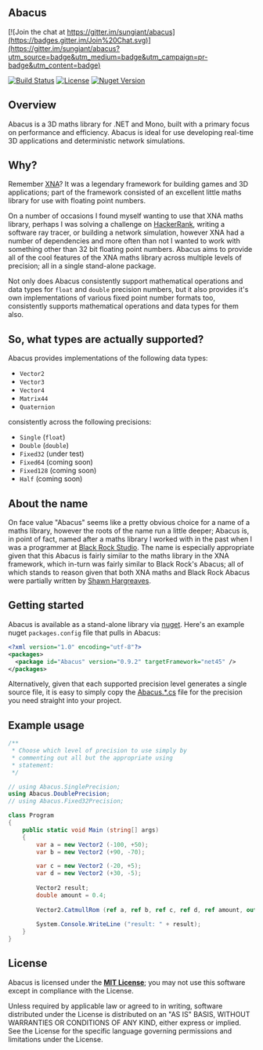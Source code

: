 ## Abacus

[![Join the chat at https://gitter.im/sungiant/abacus](https://badges.gitter.im/Join%20Chat.svg)](https://gitter.im/sungiant/abacus?utm_source=badge&utm_medium=badge&utm_campaign=pr-badge&utm_content=badge)

[![Build Status](https://travis-ci.org/sungiant/abacus.png?branch=master)](https://travis-ci.org/sungiant/abacus)
[![License](https://img.shields.io/badge/license-MIT-lightgrey.svg)](https://raw.githubusercontent.com/sungiant/abacus/master/LICENSE)
[![Nuget Version](https://img.shields.io/nuget/v/Abacus.svg)](https://www.nuget.org/packages/Abacus)


## Overview

Abacus is a 3D maths library for .NET and Mono, built with a primary focus on performance and efficiency.  Abacus is ideal for use developing real-time 3D applications and deterministic network simulations.

## Why?

Remember [XNA][xna]?  It was a legendary framework for building games and 3D applications; part of the framework consisted of an excellent little maths library for use with floating point numbers.

On a number of occasions I found myself wanting to use that XNA maths library, perhaps I was solving a challenge on [HackerRank][hacker], writing a software ray tracer, or building a network simulation, however XNA had a number of dependencies and more often than not I wanted to work with something other than 32 bit floating point numbers.  Abacus aims to provide all of the cool features of the XNA maths library across multiple levels of precision; all in a single stand-alone package.

Not only does Abacus consistently support mathematical operations and data types for `float` and `double` precision numbers, but it also provides it's own implementations of various fixed point number formats too, consistently supports mathematical operations and data types for them also.

## So, what types are actually supported?

Abacus provides implementations of the following data types:

* `Vector2`
* `Vector3`
* `Vector4`
* `Matrix44`
* `Quaternion`

consistently across the following precisions:

* `Single` (`float`)
* `Double` (`double`)
* `Fixed32` (under test)
* `Fixed64` (coming soon)
* `Fixed128` (coming soon)
* `Half` (coming soon)

## About the name

On face value "Abacus" seems like a pretty obvious choice for a name of a maths library, however the roots of the name run a little deeper; Abacus is, in point of fact, named after a maths library I worked with in the past when I was a programmer at [Black Rock Studio][br].  The name is especially appropriate given that this Abacus is fairly similar to the maths library in the XNA framework, which in-turn was fairly similar to Black Rock's Abacus; all of which stands to reason given that both XNA maths and Black Rock Abacus were partially written by [Shawn Hargreaves][sh].

## Getting started

Abacus is available as a stand-alone library via [nuget][abacus_nuget].  Here's an example nuget `packages.config` file that pulls in Abacus:

```xml
<?xml version="1.0" encoding="utf-8"?>
<packages>
  <package id="Abacus" version="0.9.2" targetFramework="net45" />
</packages>
```

Alternatively, given that each supported precision level generates a single source file, it is easy to simply copy the [Abacus.*.cs][sources] file for the precision you need straight into your project.

## Example usage

```cs
/**
 * Choose which level of precision to use simply by
 * commenting out all but the appropriate using
 * statement:
 */

// using Abacus.SinglePrecision;
using Abacus.DoublePrecision;
// using Abacus.Fixed32Precision;

class Program
{
    public static void Main (string[] args)
    {
        var a = new Vector2 (-100, +50);
        var b = new Vector2 (+90, -70);

        var c = new Vector2 (-20, +5);
        var d = new Vector2 (+30, -5);
        
        Vector2 result;
        double amount = 0.4;
        
        Vector2.CatmullRom (ref a, ref b, ref c, ref d, ref amount, out result);
        
        System.Console.WriteLine ("result: " + result);
    }
}

```

## License

Abacus is licensed under the **[MIT License][mit]**; you may not use this software except in compliance with the License.

Unless required by applicable law or agreed to in writing, software
distributed under the License is distributed on an "AS IS" BASIS,
WITHOUT WARRANTIES OR CONDITIONS OF ANY KIND, either express or implied.
See the License for the specific language governing permissions and
limitations under the License.

[mit]: https://raw.githubusercontent.com/sungiant/abacus/master/LICENSE
[abacus_nuget]: https://www.nuget.org/packages/Abacus/
[sources]: https://github.com/sungiant/abacus/tree/master/source/abacus/src/main/cs
[xna]: https://en.wikipedia.org/wiki/Microsoft_XNA
[hacker]: https://www.hackerrank.com
[sh]: http://www.shawnhargreaves.com
[br]: https://en.wikipedia.org/wiki/Black_Rock_Studio

